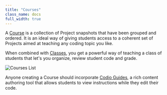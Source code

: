 ```yaml
---
title: "Courses"
class_name: docs
full_width: true
---
```


A [Course](docs/dashboard/courses/) is a collection of Project snapshots that have been grouped and ordered. It is an ideal way of giving students access to a coherent set of Projects aimed at teaching any coding topic you like.

When combined with [Classes](/docs/dashboard/classes/), you get a powerful way of teaching a class of students that let's you organize, review student code and grade.

![Courses List](/img/docs/courses_list.png)

Anyone creating a Course should incorporate [Codio Guides](/docs/ide/tools/guides/), a rich content authoring tool that allows students to view instructions while they edit their code.